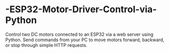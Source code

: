 # -ESP32-Motor-Driver-Control-via-Python
Control two DC motors connected to an ESP32 via a web server using Python. Send commands from your PC to move motors forward, backward, or stop through simple HTTP requests.
